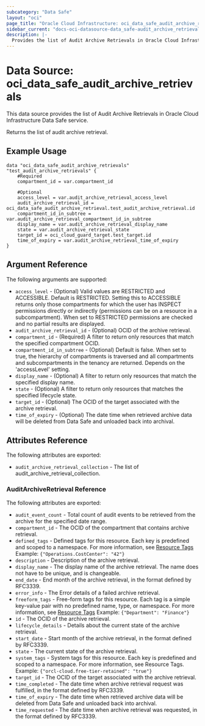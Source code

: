 ```yaml
---
subcategory: "Data Safe"
layout: "oci"
page_title: "Oracle Cloud Infrastructure: oci_data_safe_audit_archive_retrievals"
sidebar_current: "docs-oci-datasource-data_safe-audit_archive_retrievals"
description: |-
  Provides the list of Audit Archive Retrievals in Oracle Cloud Infrastructure Data Safe service
---
```


# Data Source: oci_data_safe_audit_archive_retrievals
This data source provides the list of Audit Archive Retrievals in Oracle Cloud Infrastructure Data Safe service.

Returns the list of audit archive retrieval.


## Example Usage

```hcl
data "oci_data_safe_audit_archive_retrievals" "test_audit_archive_retrievals" {
	#Required
	compartment_id = var.compartment_id

	#Optional
	access_level = var.audit_archive_retrieval_access_level
	audit_archive_retrieval_id = oci_data_safe_audit_archive_retrieval.test_audit_archive_retrieval.id
	compartment_id_in_subtree = var.audit_archive_retrieval_compartment_id_in_subtree
	display_name = var.audit_archive_retrieval_display_name
	state = var.audit_archive_retrieval_state
	target_id = oci_cloud_guard_target.test_target.id
	time_of_expiry = var.audit_archive_retrieval_time_of_expiry
}
```

## Argument Reference

The following arguments are supported:

* `access_level` - (Optional) Valid values are RESTRICTED and ACCESSIBLE. Default is RESTRICTED. Setting this to ACCESSIBLE returns only those compartments for which the user has INSPECT permissions directly or indirectly (permissions can be on a resource in a subcompartment). When set to RESTRICTED permissions are checked and no partial results are displayed. 
* `audit_archive_retrieval_id` - (Optional) OCID of the archive retrieval.
* `compartment_id` - (Required) A filter to return only resources that match the specified compartment OCID.
* `compartment_id_in_subtree` - (Optional) Default is false. When set to true, the hierarchy of compartments is traversed and all compartments and subcompartments in the tenancy are returned. Depends on the 'accessLevel' setting. 
* `display_name` - (Optional) A filter to return only resources that match the specified display name. 
* `state` - (Optional) A filter to return only resources that matches the specified lifecycle state.
* `target_id` - (Optional) The OCID of the target associated with the archive retrieval.
* `time_of_expiry` - (Optional) The date time when retrieved archive data will be deleted from Data Safe and unloaded back into archival.


## Attributes Reference

The following attributes are exported:

* `audit_archive_retrieval_collection` - The list of audit_archive_retrieval_collection.

### AuditArchiveRetrieval Reference

The following attributes are exported:

* `audit_event_count` - Total count of audit events to be retrieved from the archive for the specified date range.
* `compartment_id` - The OCID of the compartment that contains archive retrieval.
* `defined_tags` - Defined tags for this resource. Each key is predefined and scoped to a namespace. For more information, see [Resource Tags](https://docs.cloud.oracle.com/iaas/Content/General/Concepts/resourcetags.htm)  Example: `{"Operations.CostCenter": "42"}` 
* `description` - Description of the archive retrieval.
* `display_name` - The display name of the archive retrieval. The name does not have to be unique, and is changeable.
* `end_date` - End month of the archive retrieval, in the format defined by RFC3339.
* `error_info` - The Error details of a failed archive retrieval.
* `freeform_tags` - Free-form tags for this resource. Each tag is a simple key-value pair with no predefined name, type, or namespace. For more information, see [Resource Tags](https://docs.cloud.oracle.com/iaas/Content/General/Concepts/resourcetags.htm)  Example: `{"Department": "Finance"}` 
* `id` - The OCID of the archive retrieval.
* `lifecycle_details` - Details about the current state of the archive retrieval.
* `start_date` - Start month of the archive retrieval, in the format defined by RFC3339.
* `state` - The current state of the archive retrieval.
* `system_tags` - System tags for this resource. Each key is predefined and scoped to a namespace. For more information, see Resource Tags. Example: `{"orcl-cloud.free-tier-retained": "true"}` 
* `target_id` - The OCID of the target associated with the archive retrieval.
* `time_completed` - The date time when archive retrieval request was fulfilled, in the format defined by RFC3339.
* `time_of_expiry` - The date time when retrieved archive data will be deleted from Data Safe and unloaded back into archival.
* `time_requested` - The date time when archive retrieval was requested, in the format defined by RFC3339.

